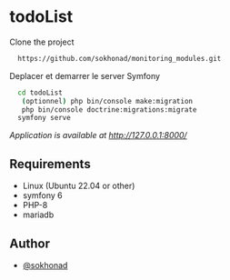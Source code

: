 # todoList

Clone the project

```bash
  https://github.com/sokhonad/monitoring_modules.git
```
Deplacer et demarrer le server Symfony

```bash
  cd todoList
   (optionnel) php bin/console make:migration
   php bin/console doctrine:migrations:migrate
  symfony serve
```
*Application is available at http://127.0.0.1:8000/*

## Requirements

- Linux (Ubuntu 22.04 or other)
- symfony 6
- PHP-8
- mariadb
## Author
- [@sokhonad](https://github.com/sokhonad)
